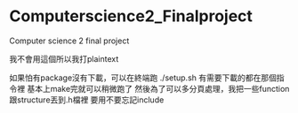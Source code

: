 # Computerscience2_Finalproject
Computer science 2 final project


我不會用這個所以我打plaintext

如果怕有package沒有下載，可以在終端跑 ./setup.sh
有需要下載的都在那個指令裡
基本上make完就可以稍微跑了
然後為了可以多分頁處理，我把一些function跟structure丟到.h檔裡 要用不要忘記include
